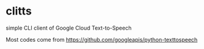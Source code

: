# clitts
simple CLI client of Google Cloud Text-to-Speech

Most codes come from https://github.com/googleapis/python-texttospeech
